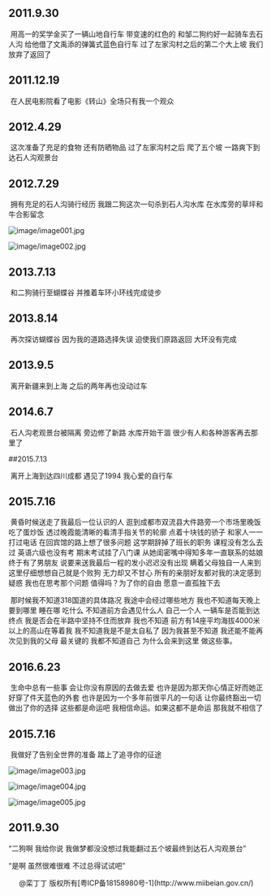 ## 2011.9.30

​	用高一的奖学金买了一辆山地自行车  带变速的红色的   和邹二狗约好一起骑车去石人沟  给他借了文禹添的弹簧式蓝色自行车  过了左家沟村之后的第二个大上坡  我们放弃了返回了

## 2011.12.19

​	在人民电影院看了电影《转山》全场只有我一个观众

## 2012.4.29

​	这次准备了充足的食物  还有防晒物品  过了左家沟村之后  爬了五个坡  一路爽下到达石人沟观景台

## 2012.7.29

​	拥有充足的石人沟骑行经历  我跟二狗这次一句杀到石人沟水库  在水库旁的草坪和牛合影留念

![image/image001.jpg]()

![image/image002.jpg]()

## 2013.7.13

​	和二狗骑行至蝴蝶谷  并推着车环小环线完成徒步

## 2013.8.14

​	再次探访蝴蝶谷  因为我的道路选择失误  迫使我们原路返回  大环没有完成

## 2013.9.5

​	离开新疆来到上海  之后的两年再也没动过车

## 2014.6.7

​	石人沟老观景台被隔离  旁边修了新路  水库开始干涸   很少有人和各种游客再去那里了	

##2015.7.13

​	离开上海到达四川成都  遇见了1994  我心爱的自行车 

## 2015.7.16

​	黄昏时候送走了我最后一位认识的人   逛到成都市双流县大件路旁一个市场里晚饭吃了蛋炒饭  透过晚霞能清晰的看清手指关节的轮廓  点着十块钱的骄子  和家人一一打过电话   在回宾馆的路上想了很多问题   这学期辞掉了班长的职务  课程没有怎么去过   英语六级也没有考   期末考试挂了八门课   从她闺密嘴中得知多年一直联系的姑娘终于有了男朋友   说要来送我最后一程的发小迟迟没有出现   瞒着父母独自一人来到这里仔细想想自己就是个败狗   无力却又不甘心   所有的亲朋好友都对我的决定感到疑惑   我也在思考那个问题   值得吗？为了你的自由  愿意一直孤独下去  

​	那时候我不知道318国道的具体路况  我途中会经过哪些地方   我也不知道每天晚上要到哪里  睡在哪   吃什么  不知道前方会遇见什么人   自己一个人 一辆车是否能到达终点   我是否会在半路中坚持不住而放弃   我也不知道  前方有14座平均海拔4000米以上的高山在等着我   我不知道我是不是太自私了  因为我甚至不知道   我还能不能再次见到我的父母    最关键的   我都不知道自己  为什么会来到这里   做这些事。

## 2016.6.23

​	生命中总有一些事   会让你没有原因的去做去爱   也许是因为那天你心情正好而她正好穿了件天蓝色的外套   也许是因为一个多年前很平凡的一句话   让你最终豁出一切做出了你的选择   这些都是命运吧   我相信命运。如果这都不是命运   那我就不相信了

## 2015.7.16

​	我做好了告别全世界的准备  踏上了追寻你的征途

![image/image003.jpg]()

![image/image004.jpg]()

![image/image005.jpg]()

## 2011.9.30

“二狗啊   我给你说   我做梦都没没想过我能翻过五个坡最终到达石人沟观景台”

“是啊  虽然很难很难   不过总得试试吧”



<center>@栾丁丁 版权所有[粤ICP备18158980号-1](http://www.miibeian.gov.cn/)<center>
